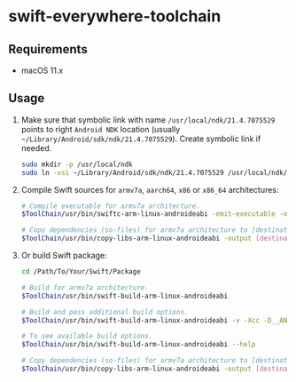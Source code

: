 # swift-everywhere-toolchain

## Requirements

- macOS 11.x

## Usage

1. Make sure that symbolic link with name `/usr/local/ndk/21.4.7075529` points to right `Android NDK` location (usually `~/Library/Android/sdk/ndk/21.4.7075529`). Create symbolic link if needed.

   ```bash
   sudo mkdir -p /usr/local/ndk
   sudo ln -vsi ~/Library/Android/sdk/ndk/21.4.7075529 /usr/local/ndk/21.4.7075529
   ```

2. Compile Swift sources for `armv7a`, `aarch64`, `x86` or `x86_64` architectures:

   ```bash
   # Compile executable for armv7a architecture.
   $ToolChain/usr/bin/swiftc-arm-linux-androideabi -emit-executable -o hello main.swift

   # Copy dependencies (so-files) for armv7a architecture to [destination] directory.
   $ToolChain/usr/bin/copy-libs-arm-linux-androideabi -output [destination]
   ```

3. Or build Swift package:

   ```bash
   cd /Path/To/Your/Swift/Package

   # Build for armv7a architecture.
   $ToolChain/usr/bin/swift-build-arm-linux-androideabi

   # Build and pass additional build options.
   $ToolChain/usr/bin/swift-build-arm-linux-androideabi -v -Xcc -D__ANDROID_API__=24

   # To see available build options.
   $ToolChain/usr/bin/swift-build-arm-linux-androideabi --help

   # Copy dependencies (so-files) for armv7a architecture to [destination] directory.
   $ToolChain/usr/bin/copy-libs-arm-linux-androideabi -output [destination]
   ```
